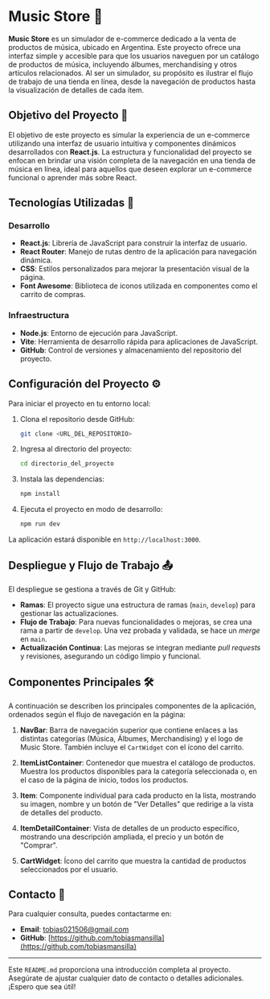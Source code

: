 # Music Store 🎵

**Music Store** es un simulador de e-commerce dedicado a la venta de productos de música, ubicado en Argentina. Este proyecto ofrece una interfaz simple y accesible para que los usuarios naveguen por un catálogo de productos de música, incluyendo álbumes, merchandising y otros artículos relacionados. Al ser un simulador, su propósito es ilustrar el flujo de trabajo de una tienda en línea, desde la navegación de productos hasta la visualización de detalles de cada ítem.

## Objetivo del Proyecto 📌

El objetivo de este proyecto es simular la experiencia de un e-commerce utilizando una interfaz de usuario intuitiva y componentes dinámicos desarrollados con **React.js**. La estructura y funcionalidad del proyecto se enfocan en brindar una visión completa de la navegación en una tienda de música en línea, ideal para aquellos que deseen explorar un e-commerce funcional o aprender más sobre React.

## Tecnologías Utilizadas 🚀

### Desarrollo

- **React.js**: Librería de JavaScript para construir la interfaz de usuario.
- **React Router**: Manejo de rutas dentro de la aplicación para navegación dinámica.
- **CSS**: Estilos personalizados para mejorar la presentación visual de la página.
- **Font Awesome**: Biblioteca de iconos utilizada en componentes como el carrito de compras.

### Infraestructura

- **Node.js**: Entorno de ejecución para JavaScript.
- **Vite**: Herramienta de desarrollo rápida para aplicaciones de JavaScript.
- **GitHub**: Control de versiones y almacenamiento del repositorio del proyecto.

## Configuración del Proyecto ⚙️

Para iniciar el proyecto en tu entorno local:

1. Clona el repositorio desde GitHub:
   ```bash
   git clone <URL_DEL_REPOSITORIO>
   ```
2. Ingresa al directorio del proyecto:
   ```bash
   cd directorio_del_proyecto
   ```
3. Instala las dependencias:
   ```bash
   npm install
   ```
4. Ejecuta el proyecto en modo de desarrollo:
   ```bash
   npm run dev
   ```

La aplicación estará disponible en `http://localhost:3000`.

## Despliegue y Flujo de Trabajo 📤

El despliegue se gestiona a través de Git y GitHub:

- **Ramas**: El proyecto sigue una estructura de ramas (`main`, `develop`) para gestionar las actualizaciones.
- **Flujo de Trabajo**: Para nuevas funcionalidades o mejoras, se crea una rama a partir de `develop`. Una vez probada y validada, se hace un *merge* en `main`.
- **Actualización Continua**: Las mejoras se integran mediante *pull requests* y revisiones, asegurando un código limpio y funcional.

## Componentes Principales 🛠️

A continuación se describen los principales componentes de la aplicación, ordenados según el flujo de navegación en la página:

1. **NavBar**: Barra de navegación superior que contiene enlaces a las distintas categorías (Música, Álbumes, Merchandising) y el logo de Music Store. También incluye el `CartWidget` con el ícono del carrito.
   
2. **ItemListContainer**: Contenedor que muestra el catálogo de productos. Muestra los productos disponibles para la categoría seleccionada o, en el caso de la página de inicio, todos los productos.

3. **Item**: Componente individual para cada producto en la lista, mostrando su imagen, nombre y un botón de "Ver Detalles" que redirige a la vista de detalles del producto.

4. **ItemDetailContainer**: Vista de detalles de un producto específico, mostrando una descripción ampliada, el precio y un botón de "Comprar".

5. **CartWidget**: Ícono del carrito que muestra la cantidad de productos seleccionados por el usuario.

## Contacto 💬

Para cualquier consulta, puedes contactarme en:

- **Email**: [tobias021506@gmail.com](mailto:tobias021506@gmail.com)
- **GitHub**: [https://github.com/tobiasmansilla](https://github.com/tobiasmansilla)

---

Este `README.md` proporciona una introducción completa al proyecto. Asegúrate de ajustar cualquier dato de contacto o detalles adicionales. ¡Espero que sea útil!